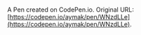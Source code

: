 # 

A Pen created on CodePen.io. Original URL: [https://codepen.io/aymak/pen/WNzdLLe](https://codepen.io/aymak/pen/WNzdLLe).


